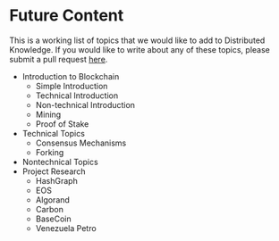 # Future Content

This is a working list of topics that we would like to add to Distributed Knowledge. If you would like to write about any of these topics, please submit a pull request [here](https://github.com/ManhattanDeveloper/Distributed-Knowledge).

* Introduction to Blockchain
	* Simple Introduction
	* Technical Introduction
	* Non-technical Introduction
	* Mining
	* Proof of Stake
* Technical Topics
	* Consensus Mechanisms
	* Forking
* Nontechnical Topics
* Project Research
	* HashGraph 
	* EOS
	* Algorand
	* Carbon
	* BaseCoin
	* Venezuela Petro
